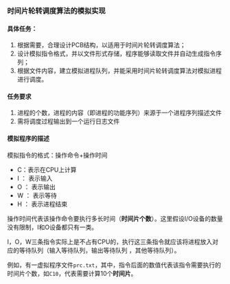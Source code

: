 ### 时间片轮转调度算法的模拟实现

#### 具体任务：

1. 根据需要，合理设计PCB结构，以适用于时间片轮转调度算法；
2. 设计模拟指令格式，并以文件形式存储，程序能够读取文件并自动生成指令序列；
3. 根据文件内容，建立模拟进程队列，并能采用时间片轮转调度算法对模拟进程进行调度。

#### 任务要求

1. 进程的个数，进程的内容（即进程的功能序列）来源于一个进程序列描述文件
2. 需将调度过程输出到一个运行日志文件

#### 模拟程序的描述

模拟指令的格式：操作命令+操作时间

* C：表示在CPU上计算
* I ： 表示输入
* O ： 表示输出
* W ： 表示等待
* H ： 表示进程结束

操作时间代表该操作命令要执行多长时间（**时间片个数**）。这里假设I/O设备的数量没有限制，I和O设备都只有一类。

I，O，W三条指令实际上是不占有CPU的，执行这三条指令就应该将进程放入对应的等待队列（输入等待队列，输出等待队列 ，其他等待队列）。

例如，有一虚拟程序文件`prc.txt`，其中，指令后面的数值代表该指令需要执行的时间片个数，如`C10`，代表需要计算10个**时间片**。